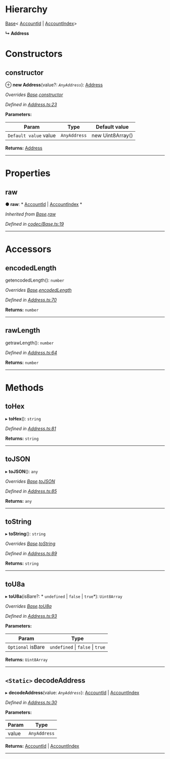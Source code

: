 

# Hierarchy

 [Base](_codec_base_.base.md)< [AccountId](_accountid_.accountid.md) &#124; [AccountIndex](_accountindex_.accountindex.md)>

**↳ Address**

# Constructors

<a id="constructor"></a>

##  constructor

⊕ **new Address**(value?: *`AnyAddress`*): [Address](_address_.address.md)

*Overrides [Base](_codec_base_.base.md).[constructor](_codec_base_.base.md#constructor)*

*Defined in [Address.ts:23](https://github.com/polkadot-js/api/blob/8121aa2/packages/types/src/Address.ts#L23)*

**Parameters:**

| Param | Type | Default value |
| ------ | ------ | ------ |
| `Default value` value | `AnyAddress` |  new Uint8Array() |

**Returns:** [Address](_address_.address.md)

___

# Properties

<a id="raw"></a>

##  raw

**● raw**: * [AccountId](_accountid_.accountid.md) &#124; [AccountIndex](_accountindex_.accountindex.md)
*

*Inherited from [Base](_codec_base_.base.md).[raw](_codec_base_.base.md#raw)*

*Defined in [codec/Base.ts:19](https://github.com/polkadot-js/api/blob/8121aa2/packages/types/src/codec/Base.ts#L19)*

___

# Accessors

<a id="encodedlength"></a>

##  encodedLength

getencodedLength(): `number`

*Overrides [Base](_codec_base_.base.md).[encodedLength](_codec_base_.base.md#encodedlength)*

*Defined in [Address.ts:70](https://github.com/polkadot-js/api/blob/8121aa2/packages/types/src/Address.ts#L70)*

**Returns:** `number`

___
<a id="rawlength"></a>

##  rawLength

getrawLength(): `number`

*Defined in [Address.ts:64](https://github.com/polkadot-js/api/blob/8121aa2/packages/types/src/Address.ts#L64)*

**Returns:** `number`

___

# Methods

<a id="tohex"></a>

##  toHex

▸ **toHex**(): `string`

*Defined in [Address.ts:81](https://github.com/polkadot-js/api/blob/8121aa2/packages/types/src/Address.ts#L81)*

**Returns:** `string`

___
<a id="tojson"></a>

##  toJSON

▸ **toJSON**(): `any`

*Overrides [Base](_codec_base_.base.md).[toJSON](_codec_base_.base.md#tojson)*

*Defined in [Address.ts:85](https://github.com/polkadot-js/api/blob/8121aa2/packages/types/src/Address.ts#L85)*

**Returns:** `any`

___
<a id="tostring"></a>

##  toString

▸ **toString**(): `string`

*Overrides [Base](_codec_base_.base.md).[toString](_codec_base_.base.md#tostring)*

*Defined in [Address.ts:89](https://github.com/polkadot-js/api/blob/8121aa2/packages/types/src/Address.ts#L89)*

**Returns:** `string`

___
<a id="tou8a"></a>

##  toU8a

▸ **toU8a**(isBare?: * `undefined` &#124; `false` &#124; `true`*): `Uint8Array`

*Overrides [Base](_codec_base_.base.md).[toU8a](_codec_base_.base.md#tou8a)*

*Defined in [Address.ts:93](https://github.com/polkadot-js/api/blob/8121aa2/packages/types/src/Address.ts#L93)*

**Parameters:**

| Param | Type |
| ------ | ------ |
| `Optional` isBare |  `undefined` &#124; `false` &#124; `true`|

**Returns:** `Uint8Array`

___
<a id="decodeaddress"></a>

## `<Static>` decodeAddress

▸ **decodeAddress**(value: *`AnyAddress`*):  [AccountId](_accountid_.accountid.md) &#124; [AccountIndex](_accountindex_.accountindex.md)

*Defined in [Address.ts:30](https://github.com/polkadot-js/api/blob/8121aa2/packages/types/src/Address.ts#L30)*

**Parameters:**

| Param | Type |
| ------ | ------ |
| value | `AnyAddress` |

**Returns:**  [AccountId](_accountid_.accountid.md) &#124; [AccountIndex](_accountindex_.accountindex.md)

___

